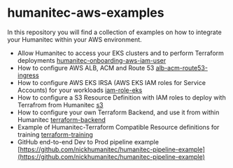 # humanitec-aws-examples

In this repository you will find a collection of examples on how to integrate your Humanitec within your AWS environment.

- Allow Humanitec to access your EKS clusters and to perform Terraform deployments [humanitec-onboarding-aws-iam-user](humanitec-onboarding-aws-iam-user)
- How to configure AWS ALB, ACM and Route 53 [alb-acm-route53-ingress](alb-acm-route53-ingress)
- How to configure AWS EKS IRSA (AWS EKS IAM roles for Service Accounts) for your workloads [iam-role-eks](iam-role-eks)
- How to configure a S3 Resource Definition with IAM roles to deploy with Terrafrom from Humanitec [s3](s3)
- How to configure your own Terraform Backend, and use it from within Humanitec [terraform-backend](terraform-backend)
- Example of Humanitec-Terraform Compatible Resource definitions for training [terraform-training](terraform-training)
- GitHub end-to-end Dev to Prod pipeline example [https://github.com/nickhumanitec/humanitec-pipeline-example](https://github.com/nickhumanitec/humanitec-pipeline-example)
